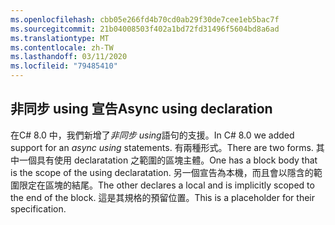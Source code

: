 ```yaml
---
ms.openlocfilehash: cbb05e266fd4b70cd0ab29f30de7cee1eb5bac7f
ms.sourcegitcommit: 21b04008503f402a1bd72fd31496f5604bd8a6ad
ms.translationtype: MT
ms.contentlocale: zh-TW
ms.lasthandoff: 03/11/2020
ms.locfileid: "79485410"
---
```

## <a name="async-using-declaration"></a><span data-ttu-id="82e75-101">非同步 using 宣告</span><span class="sxs-lookup"><span data-stu-id="82e75-101">Async using declaration</span></span>

<span data-ttu-id="82e75-102">在C# 8.0 中，我們新增了*非同步 using*語句的支援。</span><span class="sxs-lookup"><span data-stu-id="82e75-102">In C# 8.0 we added support for an *async using* statements.</span></span> <span data-ttu-id="82e75-103">有兩種形式。</span><span class="sxs-lookup"><span data-stu-id="82e75-103">There are two forms.</span></span> <span data-ttu-id="82e75-104">其中一個具有使用 declaratation 之範圍的區塊主體。</span><span class="sxs-lookup"><span data-stu-id="82e75-104">One has a block body that is the scope of the using declaratation.</span></span> <span data-ttu-id="82e75-105">另一個宣告為本機，而且會以隱含的範圍限定在區塊的結尾。</span><span class="sxs-lookup"><span data-stu-id="82e75-105">The other declares a local and is implicitly scoped to the end of the block.</span></span> <span data-ttu-id="82e75-106">這是其規格的預留位置。</span><span class="sxs-lookup"><span data-stu-id="82e75-106">This is a placeholder for their specification.</span></span>
